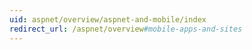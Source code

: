 ```yaml
---
uid: aspnet/overview/aspnet-and-mobile/index
redirect_url: /aspnet/overview#mobile-apps-and-sites
---
```

